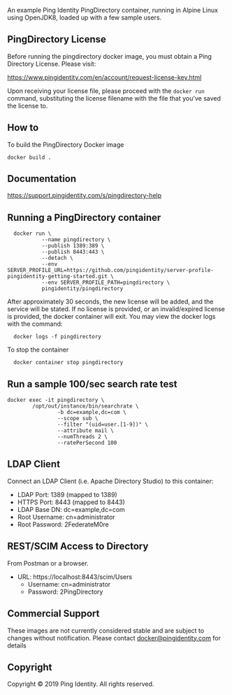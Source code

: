 An example Ping Identity PingDirectory container, running in Alpine Linux using OpenJDK8, loaded up with a few sample users.

## PingDirectory License
Before running the pingdirectory docker image, you must obtain a Ping Directory License.  Please visit:

   https://www.pingidentity.com/en/account/request-license-key.html

Upon receiving your license file, please proceed with the ```docker run``` command, substituting the license filename with the file that you've saved the license to.

## How to
To build the PingDirectory Docker image
```
docker build .
```

## Documentation
https://support.pingidentity.com/s/pingdirectory-help

## Running a PingDirectory container

```
  docker run \
           --name pingdirectory \
           --publish 1389:389 \
           --publish 8443:443 \
           --detach \
           --env SERVER_PROFILE_URL=https://github.com/pingidentity/server-profile-pingidentity-getting-started.git \
           --env SERVER_PROFILE_PATH=pingdirectory \
           pingidentity/pingdirectory
```
After approximately 30 seconds, the new license will be added, and the service will be stated.  If no license is provided, or an invalid/expired license is provided, the docker container will exit.  You may view the docker logs with the command:

```
  docker logs -f pingdirectory
```

To stop the container

```
  docker container stop pingdirectory
```

## Run a sample 100/sec search rate test

```
docker exec -it pingdirectory \
        /opt/out/instance/bin/searchrate \
                -b dc=example,dc=com \
                --scope sub \
                --filter "(uid=user.[1-9])" \
                --attribute mail \
                --numThreads 2 \
                --ratePerSecond 100
```

## LDAP Client
Connect an LDAP Client (i.e. Apache Directory Studio) to this container:

* LDAP Port: 1389 (mapped to 1389)
* HTTPS Port: 8443 (mapped to 8443)
* LDAP Base DN: dc=example,dc=com
* Root Username: cn=administrator
* Root Password: 2FederateM0re

## REST/SCIM Access to Directory
From Postman or a browser.

* URL: https://localhost:8443/scim/Users
  * Username: cn=administrator
  * Password: 2PingDirectory

## Commercial Support
These images are not currently considered stable and are subject to changes without notification.
Please contact docker@pingidentity.com for details

## Copyright
Copyright © 2019 Ping Identity. All rights reserved.